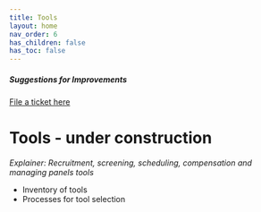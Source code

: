```yaml
---
title: Tools
layout: home
nav_order: 6
has_children: false
has_toc: false
---
```


##### Suggestions for Improvements
[File a ticket here](https://github.com/cfpb/Interagency-Research-Ops/issues/new/choose)

# Tools - under construction
_Explainer: Recruitment, screening, scheduling, compensation and managing panels tools_
* Inventory of tools 
* Processes for tool selection 

